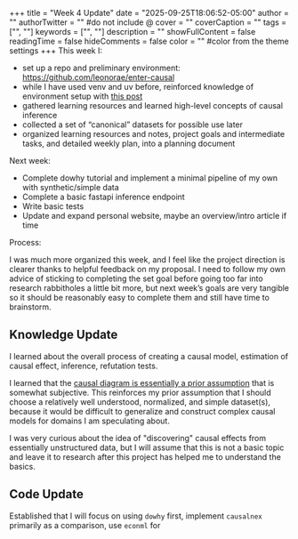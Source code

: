 +++
title = "Week 4 Update"
date = "2025-09-25T18:06:52-05:00"
author = ""
authorTwitter = "" #do not include @
cover = ""
coverCaption = ""
tags = ["", ""]
keywords = ["", ""]
description = ""
showFullContent = false
readingTime = false
hideComments = false
color = "" #color from the theme settings
+++
This week I:

- set up a repo and preliminary environment: https://github.com/leonorae/enter-causal
- while I have used venv and uv before, reinforced knowledge of environment setup with [this post](https://medium.com/codecodecode/uv-virtualenv-direnv-a-fast-reproducible-python-workflow-with-envrc-36da47ce1f4b)
- gathered learning resources and learned high-level concepts of causal inference
- collected a set of “canonical” datasets for possible use later
- organized learning resources and notes, project goals and intermediate tasks, and detailed weekly plan, into a planning document

Next week:

- Complete dowhy tutorial and implement a minimal pipeline of my own with synthetic/simple data
- Complete a basic fastapi inference endpoint 
- Write basic tests 
- Update and expand personal website, maybe an overview/intro article if time



Process:

I was much more organized this week, and I feel like the project direction is clearer thanks to helpful feedback on my proposal. I need to follow my own advice of sticking to completing the set goal before going too far into research rabbitholes a little bit more, but next week’s goals are very tangible so it should be reasonably easy to complete them and still have time to brainstorm.
## Knowledge Update
I learned about the overall process of creating a causal model, estimation of causal effect, inference, refutation tests.

I learned that the [causal diagram is essentially a prior assumption](https://causalwizard.app/inference/article/causal-diagram) that is somewhat subjective. This reinforces my prior assumption that I should choose a relatively well understood, normalized, and simple dataset(s), because it would be difficult to generalize and construct complex causal models for domains I am speculating about.

I was very curious about the idea of "discovering" causal effects from essentially unstructured data, but I will assume that this is not a basic topic and leave it to research after this project has helped me to understand the basics.

## Code Update
Established that I will focus on using `dowhy` first, implement `causalnex` primarily as a comparison, use `econml` for
